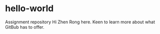 # hello-world
Assignment repository
Hi
Zhen Rong here. Keen to learn more about what GitBub has to offer.
